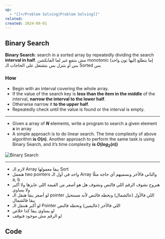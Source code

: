 ```yaml
---
up:
  - "[[+/Problem Solving|Problem Solving]]"
related: 
created: 2024-09-01
---
```

## Binary Search

**Binary Search**: search in a sorted array by repeatedly dividing the search **interval in half**.
مش بتنفع غير لما الفانكشن monotonic (ليها تون واحد) إما بتطلع بس أو بتنزل بس
بتشتغل على الحاجات الـ Sorted بس
### How
- Begin with an interval covering the whole array.
- If the value of the search key is **less than the item in the middle** of the interval, **narrow the interval to the lower half**.
- Otherwise narrow it **to the upper half**.
- Repeatedly check until the value is found or the interval is empty.

---

- Given a array of _**N**_ elements, write a program to search a given element _**x**_ in array
- A simple approach is to do linear search. The time complexity of above algorithm **is $O(n)$**. Another approach to perform the same task is using Binary Search, and it’s time complexity **is $O(log_2(n))$**

![Binary Search](https://cdn-images-1.medium.com/max/1200/1*EYkSkQaoduFBhpCVx7nyEA.gif)

---
- لازم الـ Array يبقا معمولها Sort
- هنعمل two pointers واحد في أول الـ Array والتاني فالأخر ونسميهم أي حاجة مثلًا a, b
- هنروح نشوف الرقم اللي فالنص ونشوف هل هو أصغر من القيمة اللي عايزها ولا أكبر ولا يساوي
- لو أصغر يبقا هنقل الـ pointer اللي فالأول (عالشمال) ونحطه فالنص لأنه مستحيل يبقا فالشمال
- لو أكبر هننقل الـ Pointer اللي فالأخر (عاليمين) ونحطه فالنص
- لو يساوي يبقا كدا خلاص
- لو الرقم مش موجود فنوقف

## Code
